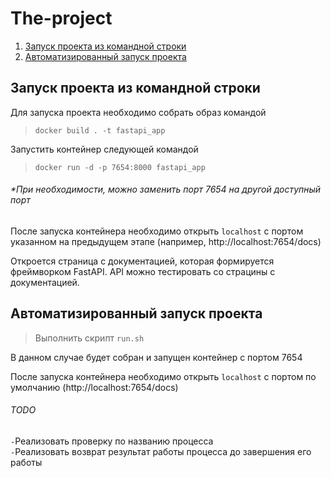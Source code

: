 # The-project

1. [Запуск проекта из командной строки](#запуск-проекта-из-командной-строки)
2. [Автоматизированный запуск проекта](#автоматизированный-запуск-проекта)

## Запуск проекта из командной строки

Для запуска проекта необходимо собрать образ командой
>`docker build . -t fastapi_app`

Запустить контейнер следующей командой 
>`docker run -d -p 7654:8000 fastapi_app`

###### *При необходимости, можно заменить порт 7654 на другой доступный порт 

После запуска контейнера необходимо открыть `localhost`
с портом указанном на предыдущем этапе (например, http://localhost:7654/docs)

Откроется страница c документацией, которая формируется фреймворком FastAPI.
API можно тестировать со страцины с документацией.


## Автоматизированный запуск проекта

> Выполнить скрипт `run.sh`

В данном случае будет собран и запущен контейнер с портом 7654

После запуска контейнера необходимо открыть `localhost`
с портом по умолчанию (http://localhost:7654/docs)


###### TODO
`-`Реализовать проверку по названию процесса\
`-`Реализовать возврат результат работы процесса до завершения его работы